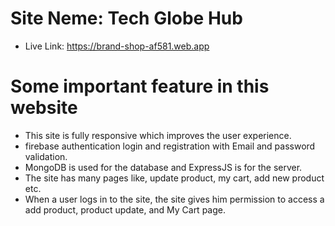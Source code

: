 # Site Neme: Tech Globe Hub 

* Live Link: https://brand-shop-af581.web.app


# Some important feature in this website

* This site is fully responsive which improves the user experience. 
* firebase authentication login and registration with Email and password validation. 
* MongoDB is used for the database and ExpressJS is for the server.  
* The site has many pages like, update product, my cart, add new product etc. 
* When a user logs in to the site, the site gives him permission to access a add product, product update, and My Cart page.



